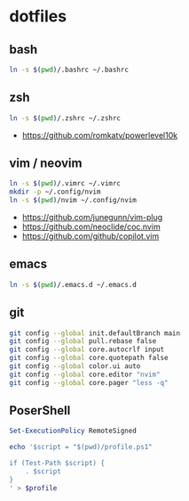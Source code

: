 # dotfiles

## bash

```bash
ln -s $(pwd)/.bashrc ~/.bashrc
```

## zsh

```zsh
ln -s $(pwd)/.zshrc ~/.zshrc
```

- https://github.com/romkatv/powerlevel10k

## vim / neovim

```bash
ln -s $(pwd)/.vimrc ~/.vimrc
mkdir -p ~/.config/nvim
ln -s $(pwd)/nvim ~/.config/nvim
```

- https://github.com/junegunn/vim-plug
- https://github.com/neoclide/coc.nvim
- https://github.com/github/copilot.vim

## emacs

```bash
ln -s $(pwd)/.emacs.d ~/.emacs.d
```

## git

```bash
git config --global init.defaultBranch main
git config --global pull.rebase false
git config --global core.autocrlf input
git config --global core.quotepath false
git config --global color.ui auto
git config --global core.editor "nvim"
git config --global core.pager "less -q"
```

## PoserShell

```ps1
Set-ExecutionPolicy RemoteSigned

echo '$script = "$(pwd)/profile.ps1"

if (Test-Path $script) {
    . $script
}
' > $profile
```
